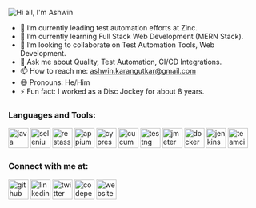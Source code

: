 ![Hi all, I'm Ashwin](https://user-images.githubusercontent.com/16290315/121773348-0046b200-cb99-11eb-81a1-f3f47834e61d.png)


- 🔭 I’m currently leading test automation efforts at Zinc.
- 🌱 I’m currently learning Full Stack Web Development (MERN Stack).
- 👯 I’m looking to collaborate on Test Automation Tools, Web Development.  
- 💬 Ask me about Quality, Test Automation, CI/CD Integrations.
- 📫 How to reach me: ashwin.karangutkar@gmail.com 
- 😄 Pronouns: He/Him 
- ⚡ Fun fact: I worked as a Disc Jockey for about 8 years.

<h3 align="left">Languages and Tools:</h3>

[<img src="https://img.icons8.com/color/48/000000/java-coffee-cup-logo.png" alt='java' height='40'>](https://www.oracle.com/java/technologies/)
[<img src="https://img.icons8.com/color/48/000000/selenium-test-automation.png" alt='selenium' height='40'>](https://www.selenium.dev/)
[<img src="https://rest-assured.io/img/logo-transparent.png" alt='restassured' height='40'>](https://rest-assured.io/)
[<img src="https://cdn.worldvectorlogo.com/logos/appium.svg" alt='appium' height='40'>](https://appium.io/)
[<img src="https://www.opencodez.com/wp-content/uploads/2019/12/cypress-logo.png" alt='cypress' height='40'>](https://www.cypress.io/)
[<img src="https://images.g2crowd.com/uploads/product/image/large_detail/large_detail_c40984fae76060168e91322094f05421/cucumber.png" alt='cucumber' height='40'>](https://cucumber.io/)
[<img src="https://howtodoinjava.com/wp-content/uploads/2014/12/TestNG.png" alt='testng' height='40'>](https://testng.org/)
[<img src="https://mpng.subpng.com/20190131/kih/kisspng-apache-software-foundation-apache-qpid-graphics-ap-apache-logo-asf-apache-software-foundation-5c52fdfce35248.8714948915489428449311.jpg" alt='jmeter' height='40'>](https://jmeter.apache.org/)
[<img src="https://img.icons8.com/color/48/000000/docker.png" alt='docker' height='40'>](https://www.docker.com/)
[<img src="https://img.icons8.com/color/48/000000/jenkins.png" alt='jenkins' height='40'>](https://www.jenkins.io/)
[<img src="https://upload.wikimedia.org/wikipedia/commons/thumb/8/8e/TeamCity_Icon.png/1200px-TeamCity_Icon.png" alt='teamcity' height='40'>](https://www.jetbrains.com/teamcity/)


<h3 align="left">Connect with me at:</h3>

[<img src="https://img.icons8.com/color/48/000000/github--v1.png" alt='github' height='40'>](https://github.com/AshwinK1989)
[<img src="https://img.icons8.com/color/48/000000/linkedin.png" alt='linkedin' height='40'>](https://www.linkedin.com/in/ashwinkarangutkar/)
[<img src="https://img.icons8.com/color/48/000000/twitter.png" alt='twitter' height='40'>](https://twitter.com/thashwin)
[<img src="https://img.icons8.com/color/48/000000/codepen.png" alt='codepen' height='40'>](https://codepen.io/theashwink)
[<img src="https://img.icons8.com/color/48/000000/internet--v1.png" alt='website' height='40'>](https://ashwink.tech/)
